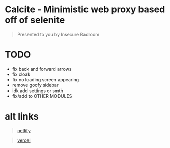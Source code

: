 # Calcite - Minimistic web proxy based off of selenite
> Presented to you by Insecure Badroom
# TODO
- fix back and forward arrows 
- fix cloak
- fix no loading screen appearing
- remove goofy sidebar
- idk add settings or smth
- fix/add to OTHER MODULES

# alt links
> [netlify](https://calcite.netlify.app)

> [vercel](https://calcite.vercel.app)

